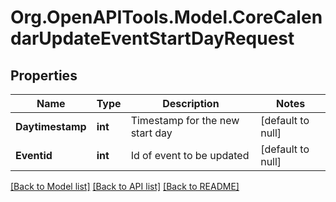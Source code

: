 # Org.OpenAPITools.Model.CoreCalendarUpdateEventStartDayRequest

## Properties

Name | Type | Description | Notes
------------ | ------------- | ------------- | -------------
**Daytimestamp** | **int** | Timestamp for the new start day | [default to null]
**Eventid** | **int** | Id of event to be updated | [default to null]

[[Back to Model list]](../README.md#documentation-for-models) [[Back to API list]](../README.md#documentation-for-api-endpoints) [[Back to README]](../README.md)

